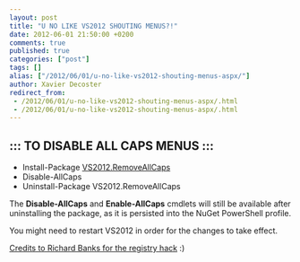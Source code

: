 ```yaml
---
layout: post
title: "U NO LIKE VS2012 SHOUTING MENUS?!"
date: 2012-06-01 21:50:00 +0200
comments: true
published: true
categories: ["post"]
tags: []
alias: ["/2012/06/01/u-no-like-vs2012-shouting-menus-aspx/"]
author: Xavier Decoster
redirect_from:
 - /2012/06/01/u-no-like-vs2012-shouting-menus-aspx/.html
 - /2012/06/01/u-no-like-vs2012-shouting-menus-aspx/.html
---
```

<h2>::: TO DISABLE ALL CAPS MENUS :::</h2>

<ul>
<li>Install-Package <a href="http://nuget.org/packages/VS2012.RemoveAllCaps" target="_blank">VS2012.RemoveAllCaps</a></li>
<li>Disable-AllCaps</li>
<li>Uninstall-Package VS2012.RemoveAllCaps</li>
</ul>

<p>The <strong>Disable-AllCaps</strong> and <strong>Enable-AllCaps</strong> cmdlets will still be available after uninstalling the package, as it is persisted into the NuGet PowerShell profile.</p>

<p>You might need to restart VS2012 in order for the changes to take effect.</p>

<p><a href="http://www.richard-banks.org/2012/06/how-to-prevent-visual-studio-2012-all.html" target="_blank">Credits to Richard Banks for the registry hack</a> :)</p>
